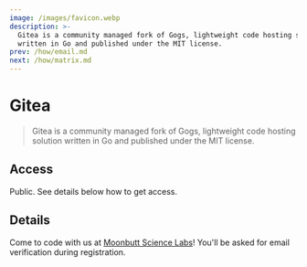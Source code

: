 ```yaml
---
image: /images/favicon.webp
description: >-
  Gitea is a community managed fork of Gogs, lightweight code hosting solution
  written in Go and published under the MIT license.
prev: /how/email.md
next: /how/matrix.md
---
```


# Gitea

> Gitea is a community managed fork of Gogs, lightweight code hosting solution written in Go and published under the MIT license.

## Access

Public. See details below how to get access.

## Details

Come to code with us at [Moonbutt Science Labs](https://moonbutt.science)! You'll be asked for email verification during registration.
